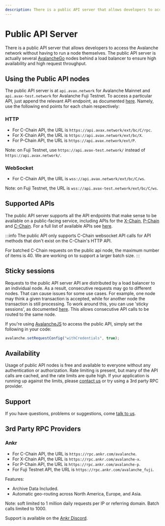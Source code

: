 ```yaml
---
description: There is a public API server that allows developers to access the Avalanche platform without having to run a node themselves.
---
```


# Public API Server

There is a public API server that allows developers to access the Avalanche network without having to run a node themselves. The public API server is actually several [AvalancheGo](https://github.com/ava-labs/avalanchego) nodes behind a load balancer to ensure high availability and high request throughput.

## Using the Public API nodes

The public API server is at `api.avax.network` for Avalanche Mainnet and `api.avax-test.network` for Avalanche Fuji Testnet. To access a particular API, just append the relevant API endpoint, as documented [here](./apis/issuing-api-calls.md). Namely, use the following end points for each chain respectively:

### HTTP
* For C-Chain API, the URL is `https://api.avax.network/ext/bc/C/rpc`.
* For X-Chain API, the URL is `https://api.avax.network/ext/bc/X`.
* For P-Chain API, the URL is `https://api.avax.network/ext/P`.

Note: on Fuji Testnet, use `https://api.avax-test.network/` instead of `https://api.avax.network/`.

### WebSocket
* For C-Chain API, the URL is `wss://api.avax.network/ext/bc/C/ws`.

Note: on Fuji Testnet, the URL is `wss://api.avax-test.network/ext/bc/C/ws`. 


## Supported APIs

The public API server supports all the API endpoints that make sense to be available on a public-facing service, including APIs for the [X-Chain](./apis/x-chain.mdx), [P-Chain](./apis/p-chain.md) and [C-Chain](./apis/c-chain.md). For a full list of available APIs see [here](./apis/README.md).


:::info
The public API only supports C-Chain websocket API calls for API methods that don't exist on the C-Chain's HTTP API.

For batched C-Chain requests on the public api node, the maximum number of items is 40. We are working on to support a larger batch size. 
:::


## Sticky sessions

Requests to the public API server API are distributed by a load balancer to an individual node. As a result, consecutive requests may go to different nodes. That can cause issues for some use cases. For example, one node may think a given transaction is accepted, while for another node the transaction is still processing. To work around this, you can use 'sticky sessions', as documented [here](https://developer.mozilla.org/en-US/docs/Web/API/Request/credentials). This allows consecutive API calls to be routed to the same node.

If you're using [AvalancheJS](../avalanchejs/README.md) to access the public API, simply set the following in your code:

```javascript
avalanche.setRequestConfig("withCredentials", true);
```

## Availability

Usage of public API nodes is free and available to everyone without any authentication or authorization. Rate limiting is present, but many of the API calls are cached, and the rate limits are quite high. If your application is running up against the limits, please [contact us](https://chat.avalabs.org) or try using a 3rd party RPC provider. 

## Support

If you have questions, problems or suggestions, come [talk to us](https://chat.avalabs.org/).

## 3rd Party RPC Providers

### Ankr
* For C-Chain API, the URL is `https://rpc.ankr.com/avalanche`.
* For X-Chain API, the URL is `https://rpc.ankr.com/avalanche-x`.
* For P-Chain API, the URL is `https://rpc.ankr.com/avalanche-p`.
* For Fuji Testnet API, the URL is `https://rpc.ankr.com/avalanche_fuji`.

Features:
* Archive Data Included.
* Automatic geo-routing across North America, Europe, and Asia. 

Note: soft limited to 1 million daily requests per IP or referring domain. Batch calls limited to 1000. 

Support is available on the [Ankr Discord](https://discord.gg/9yVU8YvayA).
